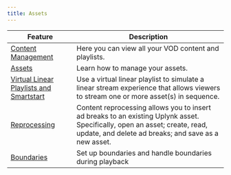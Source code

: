 ```yaml
---
title: Assets
---
```


|Feature|Description|
|---|---|
|[Content Management](/uplynk/manage/assets/content_management)|Here you can view all your VOD content and playlists.|
|[Assets](/uplynk/manage/assets/)|Learn how to manage your assets.|
|[Virtual Linear Playlists and Smartstart](/uplynk/manage/assets/virtual_linear_playlists_and_smartstart)|Use a virtual linear playlist to simulate a linear stream experience that allows viewers to stream one or more asset(s) in sequence.|
|[Reprocessing](/uplynk/manage/assets/reprocessing)|Content reprocessing allows you to insert ad breaks to an existing Uplynk asset. Specifically, open an asset; create, read, update, and delete ad breaks; and save as a new asset.|
|[Boundaries](/uplynk/manage/assets/boundaries)|Set up boundaries and handle boundaries during playback|

